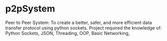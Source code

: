 # p2pSystem
Peer to Peer System: To create a better, safer, and more efficient data transfer protocol using python sockets. 
Project required the knowledge of: Python Sockets, JSON, Threading, OOP, Basic Networking,
